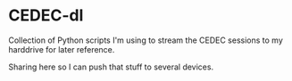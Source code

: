 CEDEC-dl
========

Collection of Python scripts I'm using to stream the CEDEC sessions to my harddrive for later reference.

Sharing here so I can push that stuff to several devices.

